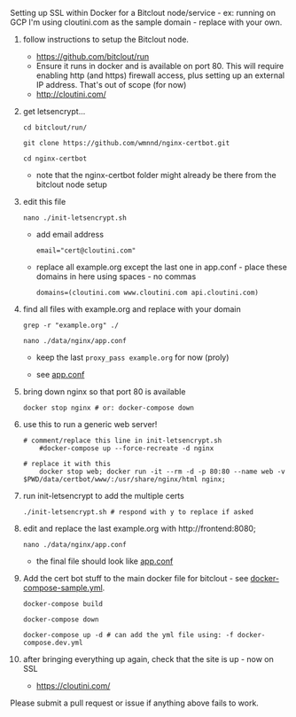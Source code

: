 
Setting up SSL within Docker for a Bitclout node/service - ex: running on GCP
I'm using cloutini.com as the sample domain - replace with your own.

1. follow instructions to setup the Bitclout node. 
    - https://github.com/bitclout/run
    - Ensure it runs in docker and is available on port 80. This will require enabling http (and https) firewall access, plus setting up an external IP address. That's out of scope (for now)
    - http://cloutini.com/


2. get letsencrypt...

      `cd bitclout/run/`

      `git clone https://github.com/wmnnd/nginx-certbot.git`

      `cd nginx-certbot`

    - note that the nginx-certbot folder might already be there from the bitclout node setup


3. edit this file

      `nano ./init-letsencrypt.sh`

    - add email address

      `email="cert@cloutini.com"`

    - replace all example.org except the last one in app.conf - place these domains in here using spaces - no commas

      `domains=(cloutini.com www.cloutini.com api.cloutini.com)`


4. find all files with example.org and replace with your domain
  
      `grep -r "example.org" ./`

      `nano ./data/nginx/app.conf`
      
    - keep the last `proxy_pass example.org` for now (proly)
        
    - see [app.conf](app.conf)
              

5. bring down nginx so that port 80 is available
  
    `docker stop nginx # or: docker-compose down`


6. use this to run a generic web server! 

    ```
    # comment/replace this line in init-letsencrypt.sh    
        #docker-compose up --force-recreate -d nginx    
    
    # replace it with this    
        docker stop web; docker run -it --rm -d -p 80:80 --name web -v $PWD/data/certbot/www/:/usr/share/nginx/html nginx;
    ```


7. run init-letsencrypt to add the multiple certs
  
    `./init-letsencrypt.sh # respond with y to replace if asked`


8. edit and replace the last example.org with http://frontend:8080;
  
    `nano ./data/nginx/app.conf`
   
    - the final file should look like [app.conf](app.conf)
              

9. Add the cert bot stuff to the main docker file for bitclout - see [docker-compose-sample.yml](docker-compose-sample.yml). 

      `docker-compose build`

      `docker-compose down`

      `docker-compose up -d # can add the yml file using: -f docker-compose.dev.yml`


10. after bringing everything up again, check that the site is up - now on SSL

    - https://cloutini.com/


Please submit a pull request or issue if anything above fails to work.
